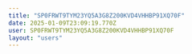 ```yaml
---
title: "SP0FRWT9TYM23YQ5A3G8Z200KVD4VHHBP91XQ70F"
date: 2025-01-09T23:09:19.770Z
user: SP0FRWT9TYM23YQ5A3G8Z200KVD4VHHBP91XQ70F
layout: "users"
---
```

    